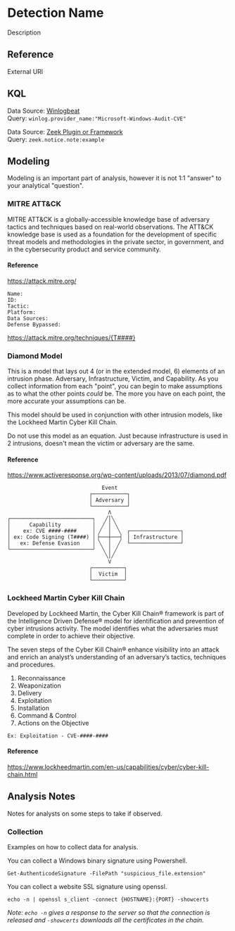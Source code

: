 # Detection Name
Description

## Reference
External URl

## KQL
Data Source: [Winlogbeat](https://www.elastic.co/beats/winlogbeat)  
Query: `winlog.provider_name:"Microsoft-Windows-Audit-CVE"`

Data Source: [Zeek Plugin or Framework](https://github.com/0xxon/cve-2020-0601-plugin)  
Query: `zeek.notice.note:example`

## Modeling
Modeling is an important part of analysis, however it is not 1:1 "answer" to your analytical "question". 

### MITRE ATT&CK
MITRE ATT&CK is a globally-accessible knowledge base of adversary tactics and techniques based on real-world observations. The ATT&CK knowledge base is used as a foundation for the development of specific threat models and methodologies in the private sector, in government, and in the cybersecurity product and service community.

#### Reference
https://attack.mitre.org/

```
Name: 
ID: 
Tactic: 
Platform: 
Data Sources: 
Defense Bypassed: 
```
https://attack.mitre.org/techniques/{T####}

### Diamond Model
This is a model that lays out 4 (or in the extended model, 6) elements of an intrusion phase. Adversary, Infrastructure, Victim, and Capability. As you collect information from each "point", you can begin to make assumptions as to what the other points _could_ be. The more you have on each point, the more accurate your assumptions can be. 

This model should be used in conjunction with other intrusion models, like the Lockheed Martin Cyber Kill Chain.

Do not use this model as an equation. Just because infrastructure is used in 2 intrusions, doesn't mean the victim or adversary are the same.

#### Reference
https://www.activeresponse.org/wp-content/uploads/2013/07/diamond.pdf

```
                              Event
                          ┌───────────┐                 
                          │ Adversary │                 
                          └───────────┘                 
                                Λ                       
┌──────────────────────────┐   ╱│╲                      
│      Capability          │  ╱ │ ╲                     
│    ex: CVE ####-####     │ ╱  │  ╲  ┌────────────────┐
│ ex: Code Signing (T####) │▕───┼───▏ │ Infrastructure │
│   ex: Defense Evasion    │ ╲  │  ╱  └────────────────┘
└──────────────────────────┘  ╲ │ ╱                     
                               ╲│╱                      
                                V                       
                          ┌──────────┐                 
                          │  Victim  │                 
                          └──────────┘                 
```

### Lockheed Martin Cyber Kill Chain
Developed by Lockheed Martin, the Cyber Kill Chain® framework is part of the Intelligence Driven Defense® model for identification and prevention of cyber intrusions activity. The model identifies what the adversaries must complete in order to achieve their objective.

The seven steps of the Cyber Kill Chain® enhance visibility into an attack and enrich an analyst’s understanding of an adversary’s tactics, techniques and procedures.

1. Reconnaissance
1. Weaponization
1. Delivery
1. Exploitation
1. Installation
1. Command & Control
1. Actions on the Objective

```
Ex: Exploitation - CVE-####-####
```

#### Reference
https://www.lockheedmartin.com/en-us/capabilities/cyber/cyber-kill-chain.html

## Analysis Notes
Notes for analysts on some steps to take if observed.

### Collection 
Examples on how to collect data for analysis.

You can collect a Windows binary signature using Powershell.
```
Get-AuthenticodeSignature -FilePath "suspicious_file.extension"
```

You can collect a website SSL signature using openssl.
```
echo -n | openssl s_client -connect {HOSTNAME}:{PORT} -showcerts
```
*Note: `echo -n` gives a response to the server so that the connection is released and `-showcerts` downloads all the certificates in the chain.*

